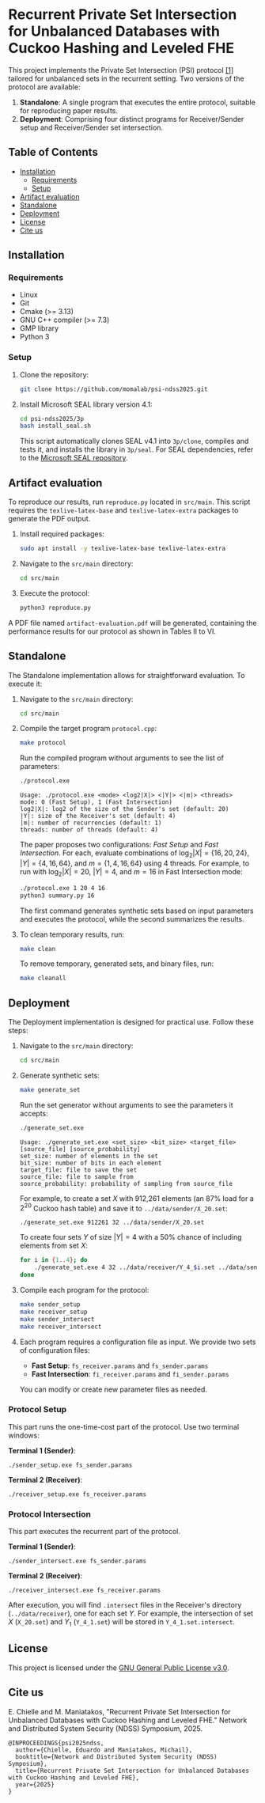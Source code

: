 # Recurrent Private Set Intersection for Unbalanced Databases with Cuckoo Hashing and Leveled FHE

This project implements the Private Set Intersection (PSI) protocol [[1]](#cite-us) tailored for unbalanced sets in the recurrent setting.
Two versions of the protocol are available:

1. **Standalone**: A single program that executes the entire protocol, suitable for reproducing paper results.
2. **Deployment**: Comprising four distinct programs for Receiver/Sender setup and Receiver/Sender set intersection.

## Table of Contents

- [Installation](#installation)
  - [Requirements](#requirements)
  - [Setup](#setup)
- [Artifact evaluation](#artifact-evaluation)
- [Standalone](#standalone)
- [Deployment](#deployment)
- [License](#license)
- [Cite us](#cite-us)

## Installation

### Requirements

- Linux
- Git
- Cmake (>= 3.13)
- GNU C++ compiler (>= 7.3)
- GMP library
- Python 3

### Setup

1. Clone the repository:
   ```bash
   git clone https://github.com/momalab/psi-ndss2025.git
   ```

2. Install Microsoft SEAL library version 4.1:
   ```bash
   cd psi-ndss2025/3p
   bash install_seal.sh
   ```
   This script automatically clones SEAL v4.1 into `3p/clone`, compiles and tests it, and installs the library in `3p/seal`. For SEAL dependencies, refer to the [Microsoft SEAL repository](https://github.com/microsoft/SEAL).

## Artifact evaluation

To reproduce our results, run `reproduce.py` located in `src/main`. This script requires the `texlive-latex-base` and `texlive-latex-extra` packages to generate the PDF output.

1. Install required packages:
   ```bash
   sudo apt install -y texlive-latex-base texlive-latex-extra
   ```

2. Navigate to the `src/main` directory:
   ```bash
   cd src/main
   ```

3. Execute the protocol:
   ```bash
   python3 reproduce.py
   ```

A PDF file named `artifact-evaluation.pdf` will be generated, containing the performance results for our protocol as shown in Tables II to VI.

## Standalone

The Standalone implementation allows for straightforward evaluation. To execute it:

1. Navigate to the `src/main` directory:
   ```bash
   cd src/main
   ```

2. Compile the target program `protocol.cpp`:
   ```bash
   make protocol
   ```

   Run the compiled program without arguments to see the list of parameters:
   ```bash
   ./protocol.exe
   ```
   ```
   Usage: ./protocol.exe <mode> <log2|X|> <|Y|> <|m|> <threads>
   mode: 0 (Fast Setup), 1 (Fast Intersection)
   log2|X|: log2 of the size of the Sender's set (default: 20)
   |Y|: size of the Receiver's set (default: 4)
   |m|: number of recurrencies (default: 1)
   threads: number of threads (default: 4)
   ```
   The paper proposes two configurations: *Fast Setup* and *Fast Intersection*. For each, evaluate combinations of $\log_2|X| = \{16, 20, 24\}$, $|Y| = \{4, 16, 64\}$, and $m = \{1, 4, 16, 64\}$ using 4 threads. For example, to run with $\log_2|X| = 20$, $|Y| = 4$, and $m = 16$ in Fast Intersection mode:
   ```bash
   ./protocol.exe 1 20 4 16
   python3 summary.py 16
   ```
   The first command generates synthetic sets based on input parameters and executes the protocol, while the second summarizes the results.

3. To clean temporary results, run:
   ```bash
   make clean
   ```

   To remove temporary, generated sets, and binary files, run:
   ```bash
   make cleanall
   ```

## Deployment

The Deployment implementation is designed for practical use. Follow these steps:

1. Navigate to the `src/main` directory:
   ```bash
   cd src/main
   ```

2. Generate synthetic sets:
   ```bash
   make generate_set
   ```

   Run the set generator without arguments to see the parameters it accepts:
   ```bash
   ./generate_set.exe
   ```
   ```
   Usage: ./generate_set.exe <set_size> <bit_size> <target_file> [source_file] [source_probability]
   set_size: number of elements in the set
   bit_size: number of bits in each element
   target_file: file to save the set
   source_file: file to sample from
   source_probability: probability of sampling from source_file
   ```

   For example, to create a set $X$ with 912,261 elements (an 87% load for a $2^{20}$ Cuckoo hash table) and save it to `../data/sender/X_20.set`:
   ```
   ./generate_set.exe 912261 32 ../data/sender/X_20.set
   ```

   To create four sets $Y$ of size $|Y| = 4$ with a 50% chance of including elements from set $X$:
   ```bash
   for i in {1..4}; do
       ./generate_set.exe 4 32 ../data/receiver/Y_4_$i.set ../data/sender/X_20.set 0.5
   done
   ```

3. Compile each program for the protocol:
   ```bash
   make sender_setup
   make receiver_setup
   make sender_intersect
   make receiver_intersect
   ```

4. Each program requires a configuration file as input. We provide two sets of configuration files:
   - **Fast Setup**: `fs_receiver.params` and `fs_sender.params`
   - **Fast Intersection**: `fi_receiver.params` and `fi_sender.params`

   You can modify or create new parameter files as needed.

### Protocol Setup

This part runs the one-time-cost part of the protocol. Use two terminal windows:

**Terminal 1 (Sender)**:
```
./sender_setup.exe fs_sender.params
```

**Terminal 2 (Receiver)**:
```
./receiver_setup.exe fs_receiver.params
```

### Protocol Intersection

This part executes the recurrent part of the protocol.

**Terminal 1 (Sender)**:
```
./sender_intersect.exe fs_sender.params
```

**Terminal 2 (Receiver)**:
```
./receiver_intersect.exe fs_receiver.params
```

After execution, you will find `.intersect` files in the Receiver's directory (`../data/receiver`), one for each set $Y$. For example, the intersection of set $X$ (`X_20.set`) and $Y_1$ (`Y_4_1.set`) will be stored in `Y_4_1.set.intersect`.

## License

This project is licensed under the [GNU General Public License v3.0](LICENSE).

## Cite us

E. Chielle and M. Maniatakos, "Recurrent Private Set Intersection for Unbalanced Databases with Cuckoo Hashing and Leveled FHE." Network and Distributed System Security (NDSS) Symposium, 2025.
```
@INPROCEEDINGS{psi2025ndss,
  author={Chielle, Eduardo and Maniatakos, Michail},
  booktitle={Network and Distributed System Security (NDSS) Symposium},
  title={Recurrent Private Set Intersection for Unbalanced Databases with Cuckoo Hashing and Leveled FHE},
  year={2025}
}
```
